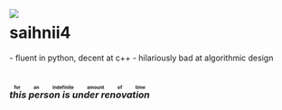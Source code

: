 <img align="left" src="https://avatars.githubusercontent.com/u/81787757?s=200&v=4"></img>
<p align="right">
<h1>saihnii4</h1>
- fluent in python, decent at c++
- hilariously bad at algorithmic design
<br><br/>
<h3 align="left"><ruby><em>this person is under renovation</em><rt>for an indefinite amount of time</rt></ruby></h3>
</p>
